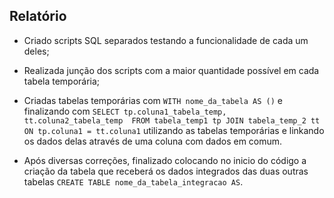 ## Relatório

* Criado scripts SQL separados testando a funcionalidade de cada um deles;

* Realizada junção dos scripts com a maior quantidade possível em cada tabela temporária;

* Criadas tabelas temporárias com `WITH nome_da_tabela AS ()` e finalizando com `SELECT tp.coluna1_tabela_temp, tt.coluna2_tabela_temp  FROM tabela_temp1 tp JOIN tabela_temp_2 tt ON tp.coluna1 = tt.coluna1` utilizando as tabelas temporárias e linkando os dados delas através de uma coluna com dados em comum.

* Após diversas correções, finalizado colocando no inicio do código  a criação da tabela que receberá os dados integrados das duas outras tabelas `CREATE TABLE nome_da_tabela_integracao AS`.